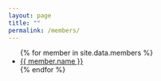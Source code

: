 ```yaml
---
layout: page
title: ""
permalink: /members/
---
```

<ul>
  {% for member in site.data.members %}
  <li>
    <a href="https://github.com/{{ member.github }}" target="_blank">
      {{ member.name }}
    </a>
  </li>
  {% endfor %}
</ul>